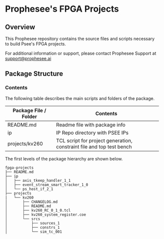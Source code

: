 **Prophesee's FPGA Projects**
==========================================

Overview
--------

This Prophesee repository contains the source files and scripts necessary to build Psee's FPGA projects.

For additional information or support, please contact Prophesee Support at [support@prophesee.ai](mailto:support@prophesee.ai)

Package Structure
-----------------

### Contents

The following table describes the main scripts and folders of the package.

| Package File / Folder                   | Contents                                                                    |
| --------------------------------------- | --------------------------------------------------------------------------- |
| README.md                               | Readme file with package info                                               |
| ip                                      | IP Repo directory with PSEE IPs                                             |
| projects/kv260                          | TCL script for project generation, constraint file and top test bench       |


The first levels of the package hierarchy are shown below.

```
fpga-projects
├── README.md
├── ip
│   ├── axis_tkeep_handler_1_1
│   ├── event_stream_smart_tracker_1_0
│   └── ps_host_if_2_1
├── projects
|   └── kv260
│       ├── CHANGELOG.md
│       ├── README.md
│       ├── kv260_RC_0_1_0.tcl
│       ├── kv260_system_register.coe
│       └── srcs
│           ├── sources_1
│           ├── constrs_1
│           └── sim_tc_001
```

